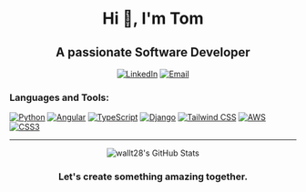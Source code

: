 <h1 align="center">Hi 👋, I'm Tom</h1>
<h2 align="center">A passionate Software Developer</h2>

<p align="center">
  <a href="https://www.linkedin.com/in/tomwallis28" target="_blank" rel="noopener noreferrer"><img alt="LinkedIn" src="https://img.shields.io/badge/LinkedIn-0077B5?logo=linkedin&logoColor=white&style=for-the-badge"/></a>
  <a href="mailto:wallist.tom@gmail.com"><img alt="Email" src="https://img.shields.io/badge/Email-D14836?logo=gmail&logoColor=white&style=for-the-badge"/></a>
</p>

<h3 align="left">Languages and Tools:</h3>
<p align="left">
  <a href="https://www.python.org/" target="_blank" rel="noopener noreferrer"><img alt="Python" src="https://img.shields.io/badge/Python-3776AB?logo=python&logoColor=white&style=for-the-badge"/></a>
  <a href="https://angular.io/" target="_blank" rel="noopener noreferrer"><img alt="Angular" src="https://img.shields.io/badge/Angular-DD0031?logo=angular&logoColor=white&style=for-the-badge"/></a>
  <a href="https://www.typescriptlang.org/" target="_blank" rel="noopener noreferrer"><img alt="TypeScript" src="https://img.shields.io/badge/TypeScript-3178C6?logo=typescript&logoColor=white&style=for-the-badge"/></a>
  <a href="https://www.djangoproject.com/" target="_blank" rel="noopener noreferrer"><img alt="Django" src="https://img.shields.io/badge/Django-092E20?logo=django&logoColor=white&style=for-the-badge"/></a>
  <a href="https://tailwindcss.com/" target="_blank" rel="noopener noreferrer"><img alt="Tailwind CSS" src="https://img.shields.io/badge/Tailwind_CSS-38B2AC?logo=tailwind-css&logoColor=white&style=for-the-badge"/></a>
  <a href="https://aws.amazon.com/" target="_blank" rel="noopener noreferrer"><img alt="AWS" src="https://img.shields.io/badge/AWS-232F3E?logo=amazon-aws&logoColor=white&style=for-the-badge"/></a>
  <a href="https://www.w3.org/Style/CSS/Overview.en.html" target="_blank" rel="noopener noreferrer"><img alt="CSS3" src="https://img.shields.io/badge/CSS3-1572B6?logo=css3&logoColor=white&style=for-the-badge"/></a>
</p>

---

<p align="center">
  <img src="https://github-readme-stats.vercel.app/api?username=wallt28&show_icons=true&theme=dark" alt="wallt28's GitHub Stats" />
</p>

<h3 align="center">Let's create something amazing together.</h3>
